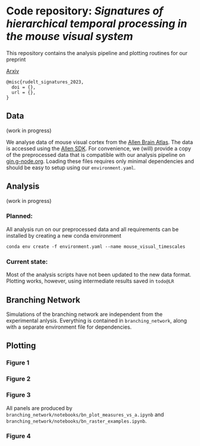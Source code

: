 # Code repository: _Signatures of hierarchical temporal processing in the mouse visual system_


This repository contains the analysis pipeline and plotting routines for our preprint

[Arxiv]()

```
@misc{rudelt_signatures_2023,
  doi = {},
  url = {},
}
```

## Data

(work in progress)

We analyse data of mouse visual cortex from the [Allen Brain Atlas](https://atlas.brain-map.org/).
The data is accessed using the [Allen SDK](http://alleninstitute.github.io/AllenSDK/install.html).
For convenience, we (will) provide a copy of the preprocessed data that is compatible with
our analysis pipeline on [gin.g-node.org](https://gin.g-node.org/pspitzner/mouse_visual_timescales).
Loading these files requires only minimal dependencies and should be easy to setup using
our `environment.yaml`.



## Analysis

(work in progress)

### Planned:
All analysis run on our preprocessed data and all requirements can be installed
by creating a new conda environment

```
conda env create -f environment.yaml --name mouse_visual_timescales
```

### Current state:
Most of the analysis scripts have not been updated to the new data format.
Plotting works, however, using intermediate results saved in `todo@LR`

## Branching Network

Simulations of the branching network are independent from the experimental anlysis.
Everything is contained in `branching_network`, along with a separate environment file
for dependencies.


## Plotting

### Figure 1

### Figure 2

### Figure 3
All panels are produced by `branching_network/notebooks/bn_plot_measures_vs_a.ipynb`
and `branching_network/notebooks/bn_raster_examples.ipynb`.

### Figure 4
